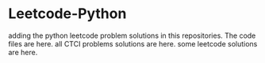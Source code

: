 # Leetcode-Python
adding the python leetcode problem solutions in this repositories. 
The code files are here.
all CTCI problems solutions are here.
some leetcode solutions are here.




















































































































